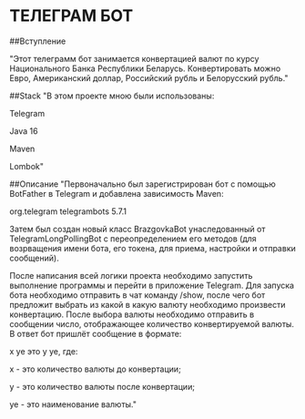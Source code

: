 # ТЕЛЕГРАМ БОТ 
##Вступление

 "Этот телеграмм бот занимается конвертацией валют по курсу 
 Национального Банка Республики Беларусь. Конвертировать можно
 Евро, Американский доллар, Российский рубль и Белорусский рубль."

##Stack
"В этом проекте мною были использованы:

Telegram

Java 16

Maven

Lombok"

##Описание
"Первоначально был зарегистрирован бот с помощью BotFather 
в Telegram и добавлена зависимость Maven:

<dependency>
<groupId>org.telegram</groupId>
<artifactId>telegrambots</artifactId>
<version>5.7.1</version>
</dependency>

Затем был создан новый класс BrazgovkaBot 
унаследованный от TelegramLongPollingBot 
с переопределением его методов (для возрващения 
имени бота, его токена, для приема, настройки и 
отправки сообщений).

После написания всей логики проекта необходимо 
запустить выполнение программы и перейти в приложение Telegram.
Для запуска бота необходимо отправить в чат команду /show, 
после чего бот предложит выбрать из какой в какую валюту необходимо 
произвести конвертацию. После выбора валюты необходимо отправить 
в сообщении число, отображающее количество конвертируемой валюты. 
В ответ бот пришлёт сообщение в формате: 

x ye это у уе, где:

x - это количество валюты до конвертации;

у - это количество валюты после конвертации; 

ye - это наименование валюты."